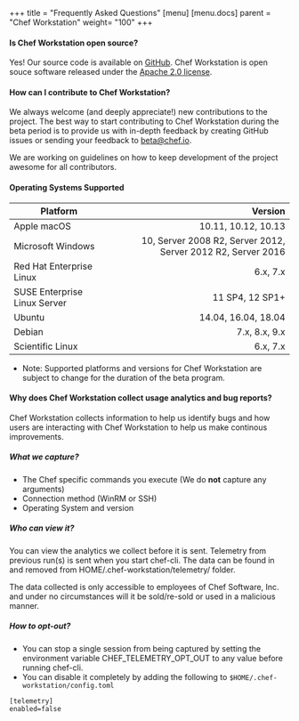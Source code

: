 +++
title = "Frequently Asked Questions"
[menu]
  [menu.docs]
    parent = "Chef Workstation"
    weight= "100"
+++


#### Is Chef Workstation open source? 

Yes! Our source code is available on [GitHub](https://github.com/chef/chef-workstation). Chef Workstation is open souce software released under the [Apache 2.0 license](https://github.com/chef/chef-workstation/blob/master/LICENSE). 

#### How can I contribute to Chef Workstation?

We always welcome (and deeply appreciate!) new contributions to the project. The best way to start contributing to Chef Workstation during the beta period is to provide us with in-depth feedback by creating GitHub issues or sending your feedback to <beta@chef.io>. 

We are working on guidelines on how to keep development of the project awesome for all contributors. 

#### Operating Systems Supported 


| Platform                         | Version  |
| -------------                    | -----:|
| Apple macOS                      | 10.11, 10.12, 10.13|
| Microsoft Windows                | 10, Server 2008 R2, Server 2012, Server 2012 R2, Server 2016 |
| Red Hat Enterprise Linux         | 6.x, 7.x |
| SUSE Enterprise Linux Server     | 11 SP4, 12 SP1+ |
| Ubuntu                           | 14.04, 16.04, 18.04 |
| Debian                           | 7.x, 8.x, 9.x |
| Scientific Linux                 | 6.x, 7.x |

* Note: Supported platforms and versions for Chef Workstation are subject to change for the duration of the beta program. 

#### Why does Chef Workstation collect usage analytics and bug reports? 

Chef Workstation collects information to help us identify bugs and how users are interacting with Chef Workstation to help us make continous improvements.

##### What we capture? 

- The Chef specific commands you execute (We do **not** capture any arguments)
- Connection method (WinRM or SSH)
- Operating System and version 

##### Who can view it?

You can view the analytics we collect before it is sent. Telemetry from previous run(s) is sent when you start chef-cli. The data can be found in and removed from HOME/.chef-workstation/telemetry/ folder. 

The data collected is only accessible to employees of Chef Software, Inc. and under no circumstances will it be sold/re-sold or used in a malicious manner. 

##### How to opt-out?

- You can stop a single session from being captured by setting the environment variable CHEF_TELEMETRY_OPT_OUT to any value before running chef-cli. 
- You can disable it completely by adding the following to `$HOME/.chef-workstation/config.toml`

```
[telemetry]
enabled=false
```

